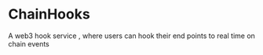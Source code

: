 # ChainHooks
A web3 hook service , where users can hook their end points to real time on chain events
